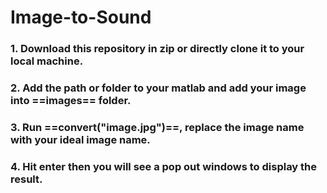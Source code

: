 # Image-to-Sound

### 1. Download this repository in zip or directly clone it to your local machine.
### 2. Add the path or folder to your matlab and add your image into ==images== folder.
### 3. Run ==convert("image.jpg")==, replace the image name with your ideal image name.
### 4. Hit enter then you will see a pop out windows to display the result.
